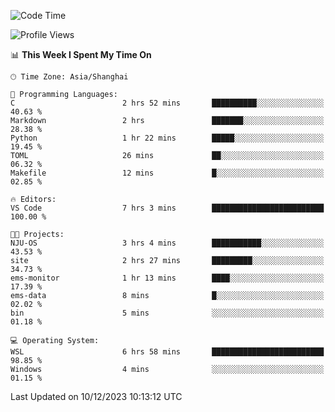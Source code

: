 <!--START_SECTION:waka-->
![Code Time](http://img.shields.io/badge/Code%20Time-1%2C427%20hrs%2042%20mins-blue)

![Profile Views](http://img.shields.io/badge/Profile%20Views-1-blue)

📊 **This Week I Spent My Time On** 

```text
🕑︎ Time Zone: Asia/Shanghai

💬 Programming Languages: 
C                        2 hrs 52 mins       ██████████░░░░░░░░░░░░░░░   40.63 % 
Markdown                 2 hrs               ███████░░░░░░░░░░░░░░░░░░   28.38 % 
Python                   1 hr 22 mins        █████░░░░░░░░░░░░░░░░░░░░   19.45 % 
TOML                     26 mins             ██░░░░░░░░░░░░░░░░░░░░░░░   06.32 % 
Makefile                 12 mins             █░░░░░░░░░░░░░░░░░░░░░░░░   02.85 % 

🔥 Editors: 
VS Code                  7 hrs 3 mins        █████████████████████████   100.00 % 

🐱‍💻 Projects: 
NJU-OS                   3 hrs 4 mins        ███████████░░░░░░░░░░░░░░   43.53 % 
site                     2 hrs 27 mins       █████████░░░░░░░░░░░░░░░░   34.73 % 
ems-monitor              1 hr 13 mins        ████░░░░░░░░░░░░░░░░░░░░░   17.39 % 
ems-data                 8 mins              █░░░░░░░░░░░░░░░░░░░░░░░░   02.02 % 
bin                      5 mins              ░░░░░░░░░░░░░░░░░░░░░░░░░   01.18 % 

💻 Operating System: 
WSL                      6 hrs 58 mins       █████████████████████████   98.85 % 
Windows                  4 mins              ░░░░░░░░░░░░░░░░░░░░░░░░░   01.15 % 
```


 Last Updated on 10/12/2023 10:13:12 UTC
<!--END_SECTION:waka-->